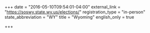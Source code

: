 +++
date = "2016-05-10T09:54:01-04:00"
external_link = "https://soswy.state.wy.us/elections/"
registration_type = "in-person"
state_abbreviation = "WY"
title = "Wyoming"
english_only = true

+++
